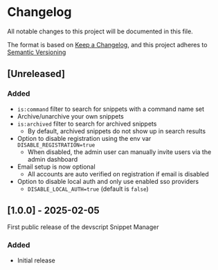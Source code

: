 # Changelog

All notable changes to this project will be documented in this file.

The format is based on [Keep a Changelog](https://keepachangelog.com/), and this project adheres to [Semantic Versioning](https://semver.org/)


## [Unreleased]


### Added

- `is:command` filter to search for snippets with a command name set
- Archive/unarchive your own snippets
- `is:archived` filter to search for archived snippets
    - By default, archived snippets do not show up in search results
- Option to disable registration using the env var `DISABLE_REGISTRATION=true`
    - When disabled, the admin user can manually invite users via the admin dashboard
- Email setup is now optional
    - All accounts are auto verified on registration if email is disabled
- Option to disable local auth and only use enabled sso providers
    - `DISABLE_LOCAL_AUTH=true` (default is `false`)


## [1.0.0] - 2025-02-05

First public release of the devscript Snippet Manager


### Added

- Initial release
